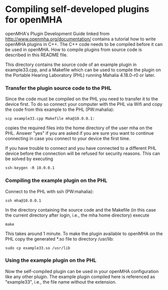 # Compiling self-developed plugins for openMHA

openMHA's Plugin Development Guide linked from 
http://www.openmha.org/documentation/
contains a tutorial how to write openMHA plugins in C++. The C++ code needs to
be compiled before it can be used in openMHA. How to compile plugins from
source code is described in this README file.

This directory contains the source code of an example plugin in
example33.cpp, and a Makefile which can be used to compile the plugin on the 
Portable Hearing Laboratory (PHL) running Mahalia 4.18.0-r0 or later.

### Transfer the plugin source code to the PHL

Since the code must be compiled on the PHL you need to transfer it to the
device first. To do so connect your computer with the PHL via Wifi and copy the
code from this example to the PHL (PW:mahalia):
```
scp example33.cpp Makefile mha@10.0.0.1:
```
copies the required files into the home directory of the user mha on the PHL.
Answer "yes" if you are asked if you are sure you want to continue connecting
in case you connect to your device the first time.

If you have trouble to connect and you have connected to a different PHL device
before the connection will be refused for security reasons. This can be solved 
by executing 
```
ssh-keygen -R 10.0.0.1
```

### Compiling the example plugin on the PHL

Connect to the PHL with ssh (PW:mahalia): 
```
ssh mha@10.0.0.1
```

In the directory containing the source code and the Makefile (in this case the
current directory after login, i.e., the mha home directory) execute
```
make
```

This takes around 1 minute. To make the plugin available to openMHA on the PHL
copy the generated *.so file to directory /usr/lib:
```
sudo cp example33.so /usr/lib
```

### Using the example plugin on the PHL 

Now the self-compiled plugin can be used in your openMHA configuration like any
other plugin. The example plugin compiled here is referenced as "example33", 
i.e., the file name without the extension.
